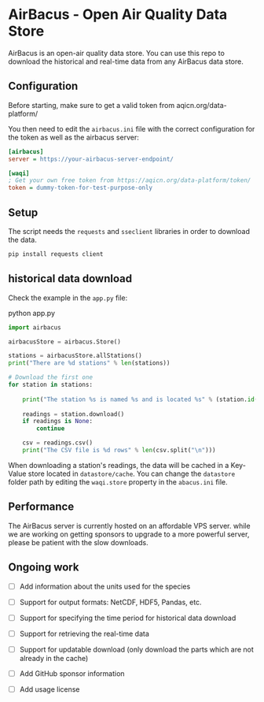 # AirBacus - Open Air Quality Data Store

AirBacus is an open-air quality data store. You can use this repo to download
the historical and real-time data from any AirBacus data store.

## Configuration

Before starting, make sure to get a valid token from aqicn.org/data-platform/

You then need to edit the `airbacus.ini` file with the correct configuration for
the token as well as the airbacus server:

```ini
[airbacus]
server = https://your-airbacus-server-endpoint/

[waqi]
; Get your own free token from https://aqicn.org/data-platform/token/
token = dummy-token-for-test-purpose-only
```

## Setup

The script needs the `requests` and `sseclient` libraries in order to download the
data.

```bash
pip install requests client
```

## historical data download

Check the example in the `app.py` file:

python app.py

```python
import airbacus

airbacusStore = airbacus.Store()

stations = airbacusStore.allStations()
print("There are %d stations" % len(stations))

# Download the first one
for station in stations:
    
    print("The station %s is named %s and is located %s" % (station.id(), station.name(), station.geo()))
    
    readings = station.download()
    if readings is None:
        continue

    csv = readings.csv()
    print("The CSV file is %d rows" % len(csv.split("\n")))

```

When downloading a station's readings, the data will be cached in a Key-Value store located in `datastore/cache`. 
You can change the `datastore` folder path by editing the `waqi.store` property in the `abacus.ini` file.


## Performance

The AirBacus server is currently hosted on an affordable VPS server. 
while we are working on getting sponsors to upgrade to a more powerful server, please be patient with the slow downloads.


## Ongoing work

 - [ ] Add information about the units used for the species
 - [ ] Support for output formats: NetCDF, HDF5, Pandas, etc.
 - [ ] Support for specifying the time period for historical data download
 - [ ] Support for retrieving the real-time data
 - [ ] Support for updatable download (only download the parts which are not already in the cache)
 - [ ] Add GitHub sponsor information
 - [ ] Add usage license 




